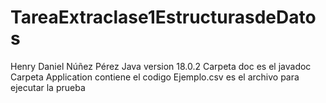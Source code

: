 # TareaExtraclase1EstructurasdeDatos
Henry Daniel Núñez Pérez 
Java version 18.0.2
Carpeta doc es el javadoc
Carpeta Application contiene el codigo
Ejemplo.csv es el archivo para ejecutar la prueba
